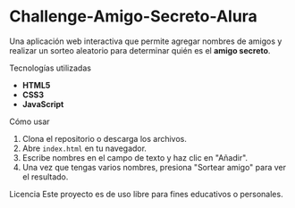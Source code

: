 # Challenge-Amigo-Secreto-Alura
Una aplicación web interactiva que permite agregar nombres de amigos y realizar un sorteo aleatorio para determinar quién es el **amigo secreto**.

Tecnologías utilizadas
- **HTML5**
- **CSS3**
- **JavaScript**

Cómo usar
1. Clona el repositorio o descarga los archivos.
2. Abre `index.html` en tu navegador.
3. Escribe nombres en el campo de texto y haz clic en "Añadir".
4. Una vez que tengas varios nombres, presiona "Sortear amigo" para ver el resultado.

Licencia
Este proyecto es de uso libre para fines educativos o personales.

